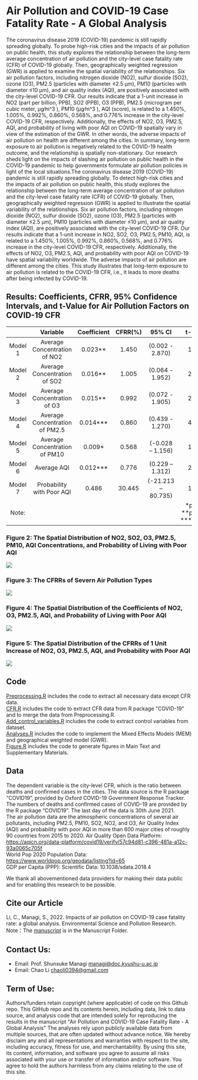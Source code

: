 # Air Pollution and COVID-19 Case Fatality Rate - A Global Analysis  
 The coronavirus disease 2019 (COVID-19) pandemic is still rapidly spreading globally. To probe high-risk cities and the impacts of air pollution on public health, this study explores the relationship between the long-term average concentration of air pollution and the city-level case fatality rate (CFR) of COVID-19 globally. Then, geographically weighted regression (GWR) is applied to examine the spatial variability of the relationships. Six air pollution factors, including nitrogen dioxide (NO2), sulfur dioxide (SO2), ozone (O3), PM2.5 (particles with diameter  ≤2.5 μm), PM10 (particles with diameter  ≤10 μm), and air quality index (AQI), are positively associated with the city-level COVID-19 CFR. Our results indicate that a 1-unit increase in NO2 (part per billion, PPB), SO2 (PPB), O3 (PPB), PM2.5 (microgram per cubic meter, μg⁄m^3 ), PM10 (μg⁄m^3 ), AQI (score), is related to a 1.450%, 1.005%, 0.992%, 0.860%, 0.568%, and 0.776% increase in the city-level COVID-19 CFR, respectively. Additionally, the effects of NO2, O3, PM2.5, AQI, and probability of living with poor AQI on COVID-19 spatially vary in view of the estimation of the GWR. In other words, the adverse impacts of air pollution on health are different among the cities. In summary, long-term exposure to air pollution is negatively related to the COVID-19 health outcome, and the relationship is spatially non-stationary. Our research sheds light on the impacts of slashing air pollution on public health in the COVID-19 pandemic to help governments formulate air pollution policies in light of the local situations.The coronavirus disease 2019 (COVID-19) pandemic is still rapidly spreading globally. To detect high-risk cities and the impacts of air pollution on public health, this study explores the relationship between the long-term average concentration of air pollution and the city-level case fatality rate (CFR) of COVID-19 globally. Then, geographically weighted regression (GWR) is applied to illustrate the spatial variability of the relationships. Six air pollution factors, including nitrogen dioxide (NO2), sulfur dioxide (SO2), ozone (O3), PM2.5 (particles with diameter  ≤2.5 μm), PM10 (particles with diameter  ≤10 μm), and air quality index (AQI), are positively associated with the city-level COVID-19 CFR. Our results indicate that a 1-unit increase in NO2, SO2, O3, PM2.5, PM10, AQI, is related to a 1.450%, 1.005%, 0.992%, 0.860%, 0.568%, and 0.776% increase in the city-level COVID-19 CFR, respectively. Additionally, the effects of NO2, O3, PM2.5, AQI, and probability with poor AQI on COVID-19 have spatial variability worldwide. The adverse impacts of air pollution are different among the cities. This study illustrates that long-term exposure to air pollution is related to the COVID-19 CFR, i.e., it leads to more deaths after being infected by COVID-19.   
   
## Results: Coefficients, CFRR, 95% Confidence Intervals, and t-Value for Air Pollution Factors on COVID-19 CFR  
|	        |Variable                   	|Coefficient|CFRR(%)|95% CI	            |t-value|  
| :----:    | :----:                        | :----:    | :----:| :----:            |:----:|
|Model 1	|Average Concentration of NO2	|0.023**	|1.450	|(0.002 - 2.870)	|1.968|  
|Model 2	|Average Concentration of SO2	|0.016**	|1.005	|(0.064 - 1.952)	|2.064|  
|Model 3	|Average Concentration of O3	|0.015**	|0.992	|(0.072 - 1.905)	|2.100|  
|Model 4	|Average Concentration of PM2.5	|0.014***	|0.860	|(0.439 - 1.270)	|4.031|  
|Model 5	|Average Concentration of PM10	|0.009*	    |0.568	|(-0.028 – 1.156)	|1.863|  
|Model 6	|Average AQI                	|0.012***	|0.776	|(0.229 – 1.312)	|2.788|  
|Model 7	|Probability with Poor AQI  	|0.486	    |30.445	|(-21.213 – 80.735)	|1.165|  
| Note:      |                               |           |       |                   | \*p<0.1, \*\*p<0.05, \*\*\*p<0.01 |  
   
   
### Figure 2: The Spatial Distribution of NO2, SO2, O3, PM2.5, PM10, AQI Concentrations, and Probability of Living with Poor AQI  
![](/Figure/Figure_2.jpg)

### Figure 3: The CFRRs of Severn Air Pollution Types
![](/Figure/Figure_5.jpg)

### Figure 4: The Spatial Distribution of the Coefficients of NO2, O3, PM2.5, AQI, and Probability of Living with Poor AQI
![](/Figure/Figure_3.jpg)

### Figure 5: The Spatial Distribution of the CFRRs of 1 Unit Increase of NO2, O3, PM2.5, AQI, and Probability with Poor AQI
![](/Figure/Figure_4.jpg)

## Code  
[Preprocessing.R](/Code/Preprocessing.R) includes the code to extract all necessary data except CFR data.  
[CFR.R](/Code/CFR.R) includes the code to extract CFR data from R package "COVID-19" and to merge the data from Preprocessing.R.  
[Add_control_variables.R](/Code/Add_control_variables.R) includes the code to extract control variables from dataset.  
[Analyses.R](/Code/Analyses.R) includes the code to implement the Mixed Effects Models (MEM) and geographical weighted model (GWR).  
[Figure.R](/Code/Figure.R) includes the code to generate figures in Main Text and Supplementary Materials.  
  
## Data
The dependent variable is the city-level CFR, which is the ratio between deaths and confirmed cases in the cities. The data source is the R package “COVID19”, provided by Oxford COVID-19 Government Response Tracker. The numbers of deaths and confirmed cases of COVID-19 are provided by the R package “COVID19”. The last day of the data is 30th June 2021.  
The air pollution data are the atmospheric concentrations of several air pollutants, including PM2.5, PM10, SO2, NO2, and O3, Air Quality Index (AQI) and probability with poor AQI in more than 600 major cities of roughly 90 countries from 2015 to 2020. Air Quality Open Data Platform: <https://aqicn.org/data-platform/covid19/verify/57c94d81-c396-481a-a12c-93a0065c705f>  
World Pop 2020 Population Data: <https://www.worldpop.org/geodata/listing?id=65>  
GDP per Capita (PPP): Scientific Data: 10.1038/sdata.2018.4   
   
We thank all abovementioned data providers for making their data public and for enabling this research to be possible.  

## Cite our Article  
Li, C., Managi, S., 2022. Impacts of air pollution on COVID-19 case fatality rate: a global analysis. Environmental Science and Pollution Research.  
Note：The [manuscript](/Manuscript/Li-2022-Impacts-of-air-pollution-on-covid--.pdf) is in the Manuscript Folder.

## Contact Us:  
- Email: Prof. Shunsuke Managi <managi@doc.kyushu-u.ac.jp>  
- Email: Chao Li <chaoli0394@gmail.com>  
  
## Term of Use:  
Authors/funders retain copyright (where applicable) of code on this Github repo. This GitHub repo and its contents herein, including data, link to data source, and analysis code that are intended solely for reproducing the results in the manuscript "Air Pollution and COVID-19 Case Fatality Rate - A Global Analysis" The analyses rely upon publicly available data from multiple sources, that are often updated without advance notice. We hereby disclaim any and all representations and warranties with respect to the site, including accuracy, fitness for use, and merchantability. By using this site, its content, information, and software you agree to assume all risks associated with your use or transfer of information and/or software. You agree to hold the authors harmless from any claims relating to the use of this site.  
